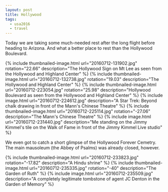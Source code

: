 ```yaml
---
layout: post
title: Hollywood
tags:
  - usa2016
  - travel
---
```


Today we are taking some much-needed rest after the long flight before heading
to Arizona. And what a better place to rest than the Hollywood Boulevard.

 {% include thumbnailed-image.html url="20160712-131902.jpg" rotation="22.66"
    description="The Hollywood Sign on Mt Lee as seen from the Hollywood and Highland Center" %}
 {% include thumbnailed-image.html url="20160712-132738.jpg" rotation="19.03"
    description="The Hollywood and Highland Center" %}
 {% include thumbnailed-image.html url="20160712-223054.jpg" rotation="25.98"
    description="Hollywood Boulevard as seen from the Hollywood and Highland Center" %}
 {% include image.html url="20160712-224612.jpg"
    description="A Star Trek: Beyond chalk drawing in front of the Mann's Chinese Theatre" %}
 {% include thumbnailed-image.html url="20160712-225114.jpg" rotation="-27.06"
    description="The Mann's Chinese Theatre" %}
 {% include image.html url="20160712-231440.jpg"
    description="Me standing on the Jimmy Kimmel's tile on the Walk of Fame in front of the Jimmy Kimmel Live studio" %}

We even got to catch a short glimpse of the Hollywood Forever Cemetry. The main mausoleum (the Abbey of Psalms) was already closed, however.

 {% include thumbnailed-image.html url="20160712-233823.jpg" rotation="-17.82"
    description="A Hindu shrine" %}
 {% include thumbnailed-image.html url="20160712-235335.jpg" rotation="-40"
    description="The Garden of Ruth" %}
 {% include image.html url="20160712-235509.jpg"
    description="A completely legitimate tombstone of agent JC Denton in the Garden of Memory" %}
